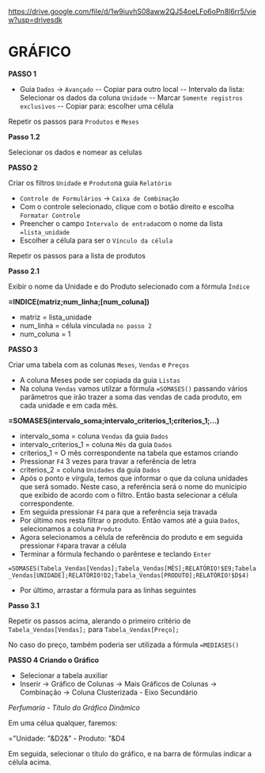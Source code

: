 https://drive.google.com/file/d/1w9iuvhS08aww2QJ54oeLFo6oPn8l6rr5/view?usp=drivesdk

# GRÁFICO #

**PASSO 1**

- Guia `Dados` -> `Avançado`
-- Copiar para outro local
-- Intervalo da lista: Selecionar os dados da coluna `Unidade`
-- Marcar `Somente registros exclusivos`
-- Copiar para: escolher uma célula

Repetir os passos para `Produtos` e `Meses`


**Passo 1.2**

Selecionar os dados e nomear as celulas

**PASSO 2**

Criar os filtros `Unidade` e `Produto`na guia `Relatório`

- `Controle de Formulários` -> `Caixa de Combinação`
- Com o controle selecionado, clique com o botão direito e escolha `Formatar Controle`
- Preencher o campo `Intervalo de entrada`com o nome da lista `=lista_unidade`
- Escolher a célula para ser o `Vínculo da célula`

Repetir os passos para a lista de produtos

**Passo 2.1**

Exibir o nome da Unidade e do Produto selecionado com a fórmula `Índice`

**=INDICE(matriz;num_linha;[num_coluna])**

- matriz = lista_unidade
- num_linha = célula vinculada `no passo 2`
- num_coluna = 1


**PASSO 3**

Criar uma tabela com as colunas `Meses`, `Vendas` e `Preços`

- A coluna Meses pode ser copiada da guia `Listas`
- Na coluna `Vendas` vamos utilzar a fórmula `=SOMASES()` passando vários parâmetros que irão trazer a soma das vendas de cada produto, em cada unidade e em cada mês.

**=SOMASES(intervalo_soma;intervalo_criterios_1;criterios_1;...)**

- intervalo_soma = coluna `Vendas` da guia `Dados`
- intervalo_criterios_1 = coluna `Mês` da guia `Dados`
- criterios_1 = O mês correspondente na tabela que estamos criando
- Pressionar `F4` 3 vezes para travar a referência de letra
- criterios_2 = coluna `Unidades` da guia `Dados` 
- Após o ponto e vírgula, temos que informar o que da coluna unidades que será somado. Neste caso, a referência será o nome do municipio que exibido de acordo com o filtro. Então basta selecionar a célula correspondente.
- Em seguida pressionar `F4` para que a referência seja travada
- Por último nos resta filtrar o produto. Então vamos até a guia `Dados`, selecionamos a coluna `Produto`
- Agora selecionamos a célula de referência do produto e em seguida pressionar `F4`para travar a célula
- Terminar a fórmula fechando o parêntese e teclando `Enter`

`=SOMASES(Tabela_Vendas[Vendas];Tabela_Vendas[MÊS];RELATÓRIO!$E9;Tabela_Vendas[UNIDADE];RELATÓRIO!D2;Tabela_Vendas[PRODUTO];RELATÓRIO!$D$4)`

- Por último, arrastar a fórmula para as linhas seguintes

**Passo 3.1**

Repetir os passos acima, alerando o primeiro critério de `Tabela_Vendas[Vendas];` para `Tabela_Vendas[Preço];`

No caso do preço, também poderia ser utilizada a fórmula `=MEDIASES()`


**PASSO 4 Criando o Gráfico**

- Selecionar a tabela auxiliar
- Inserir -> Gráfico de Colunas -> Mais Gráficos de Colunas -> Combinação -> Coluna Clusterizada - Eixo Secundário

*Perfumaria - Título do Gráfico Dinâmico*

Em uma célua qualquer, faremos:

="Unidade: "&D2&" - Produto: "&D4

Em seguida, selecionar o título do gráfico, e na barra de fórmulas indicar a célula acima.
